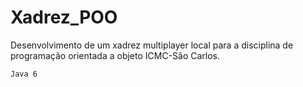 # Xadrez_POO
Desenvolvimento de um xadrez multiplayer local para a disciplina de programação orientada a objeto ICMC-São Carlos.

``` Java 6 ```
